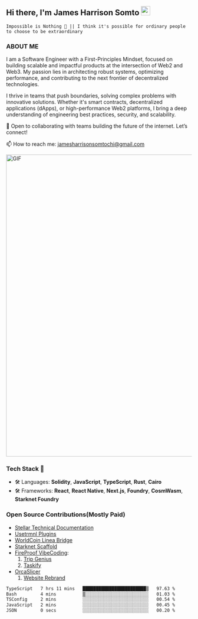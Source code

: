 ## Hi there, I'm James Harrison Somto <img src="https://media.giphy.com/media/hvRJCLFzcasrR4ia7z/giphy.gif" width="25px">

`Impossible is Nothing 🚀 || I think it's possible for ordinary people to choose to be extraordinary`

### ABOUT ME

I am a Software Engineer with a First-Principles Mindset, focused on building scalable and impactful products at the intersection of Web2 and Web3. My passion lies in architecting robust systems, optimizing performance, and contributing to the next frontier of decentralized technologies.

I thrive in teams that push boundaries, solving complex problems with innovative solutions. Whether it's smart contracts, decentralized applications (dApps), or high-performance Web2 platforms, I bring a deep understanding of engineering best practices, security, and scalability.

🚀 Open to collaborating with teams building the future of the internet. Let’s connect!

📫 How to reach me: jamesharrisonsomtochi@gmail.com
 
<img align="center" alt="GIF" src="https://github.com/Gapur/Gapur/blob/master/coding.gif?raw=true" width="818px" height="818px" />


### Tech Stack 🚀

- 🛠 Languages: **Solidity**, **JavaScript**, **TypeScript**, **Rust**, **Cairo**
- 🛠 Frameworks: **React**, **React Native**,  **Next.js**, **Foundry**, **CosmWasm**, **Starknet Foundry**


### Open Source Contributions(Mostly Paid)
- [Stellar Technical Documentation](https://github.com/stellar/stellar-docs/commits?author=KodeSage)
- [Usetrmnl Plugins](https://github.com/usetrmnl/plugins/commits?author=KodeSage)
- [WorldCoin Linea Bridge](https://github.com/kfastov/worldcoin-bridge-linea)
- [Starknet Scaffold](https://github.com/horuslabsio/Starknet-Scaffold)
- [FireProof VibeCoding](https://github.com/fireproof-storage/fireproof/issues/613): 
  1. [Trip Genius](https://github.com/KodeSage/tripgenius)
  2. [Taskify](https://github.com/KodeSage/taskify)
- [OrcaSlicer](https://github.com/SoftFever/OrcaSlicer/issues/8229#issuecomment-2722687745)
    1. [Website Rebrand](https://orcaslicer.com/)


<!--START_SECTION:waka-->

```txt
TypeScript   7 hrs 11 mins   ████████████████████████▒   97.63 %
Bash         4 mins          ▒░░░░░░░░░░░░░░░░░░░░░░░░   01.03 %
TSConfig     2 mins          ░░░░░░░░░░░░░░░░░░░░░░░░░   00.54 %
JavaScript   2 mins          ░░░░░░░░░░░░░░░░░░░░░░░░░   00.45 %
JSON         0 secs          ░░░░░░░░░░░░░░░░░░░░░░░░░   00.20 %
```

<!--END_SECTION:waka-->
<br />
<br />
<br />







